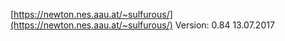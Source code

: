 [https://newton.nes.aau.at/~sulfurous/](https://newton.nes.aau.at/~sulfurous/)
Version: 0.84 13.07.2017
